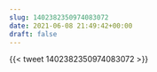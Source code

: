 ```yaml
---
slug: 1402382350974083072
date: 2021-06-08 21:49:42+00:00
draft: false
---
```


{{< tweet 1402382350974083072 >}}
